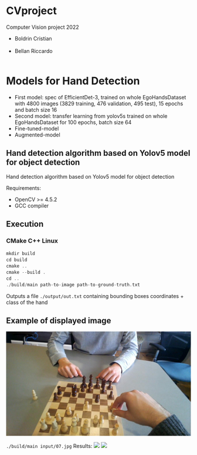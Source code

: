 # CVproject

Computer Vision project 2022

<ul>
  <li> Boldrin Cristian </li> <br>
  <li> Bellan Riccardo </li> <br>
</ul>

<h1> Models for Hand Detection </h1>

* First model: spec of EfficientDet-3, trained on whole EgoHandsDataset with 4800 images (3829 training, 476 validation, 495 test), 15 epochs and batch size 16
* Second model: transfer learning from yolov5s trained on whole EgoHandsDataset for 100 epochs, batch size 64
* Fine-tuned-model
* Augmented-model 

## Hand detection algorithm based on Yolov5 model for object detection

Hand detection algorithm based on Yolov5 model for object detection

Requirements:
- OpenCV >= 4.5.2
- GCC compiler

## Execution

### CMake C++ Linux
```C++ Linux
mkdir build
cd build
cmake ..
cmake --build .
cd ..
./build/main path-to-image path-to-ground-truth.txt
```
Outputs a file ```./output/out.txt``` containing bounding boxes coordinates + class of the hand

## Example of displayed image

<img src="https://github.com/CristianBold4/CVproject/blob/main/HandDetection/input/07.jpg">

```./build/main input/07.jpg```
Results:
<img src="https://github.com/CristianBold4/CVproject/blob/main/HandDetection/output/img.jpg">
<img src="https://github.com/CristianBold4/CVproject/blob/main/HandSegmentation/seg07.jpg">

